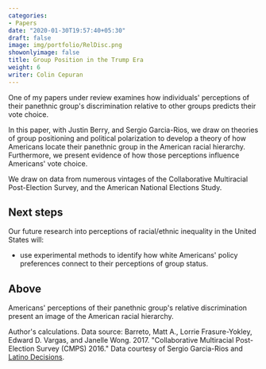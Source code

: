 ```yaml
---
categories:
- Papers
date: "2020-01-30T19:57:40+05:30"
draft: false
image: img/portfolio/RelDisc.png
showonlyimage: false
title: Group Position in the Trump Era
weight: 6
writer: Colin Cepuran
---
```


One of my papers under review examines how individuals' perceptions of their panethnic group's discrimination relative to other groups predicts their vote choice.
<!--more-->

In this paper, with Justin Berry, and Sergio Garcia-Rios, we draw on theories of group positioning and political polarization to develop a theory of how Americans locate their panethnic group in the American racial hierarchy.  Furthermore, we present evidence of how those perceptions influence Americans' vote choice.

We draw on data from numerous vintages of the Collaborative Multiracial Post-Election Survey, and the American National Elections Study.

## Next steps

Our future research into perceptions of racial/ethnic inequality in the United States will:

- use experimental methods to identify how white Americans' policy preferences connect to their perceptions of group status.

## Above

Americans' perceptions of their panethnic group's relative discrimination present an image of the American racial hierarchy.

Author's calculations.  Data source: Barreto, Matt A., Lorrie Frasure-Yokley, Edward D. Vargas, and Janelle Wong. 2017. "Collaborative Multiracial Post-Election Survey (CMPS) 2016." Data courtesy of Sergio Garcia-Rios and [Latino Decisions](https://latinodecisions.com/polls-and-research/cmps-2016/).

